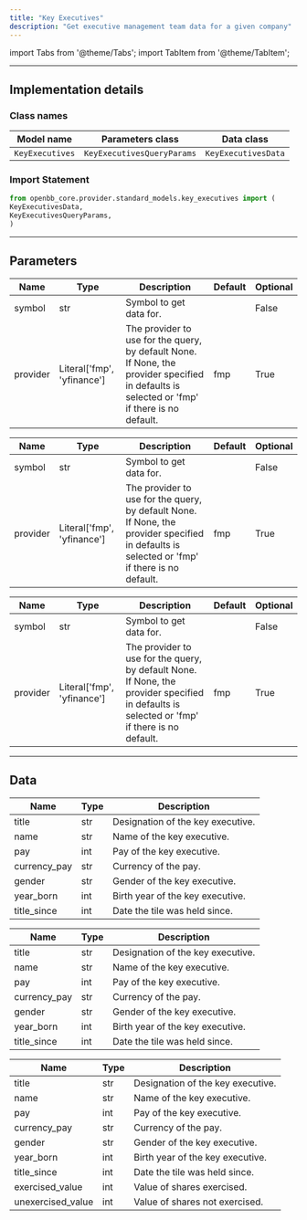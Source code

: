 ```yaml
---
title: "Key Executives"
description: "Get executive management team data for a given company"
---
```


<!-- markdownlint-disable MD012 MD031 MD033 -->

import Tabs from '@theme/Tabs';
import TabItem from '@theme/TabItem';

---

## Implementation details

### Class names

| Model name | Parameters class | Data class |
| ---------- | ---------------- | ---------- |
| `KeyExecutives` | `KeyExecutivesQueryParams` | `KeyExecutivesData` |

### Import Statement

```python
from openbb_core.provider.standard_models.key_executives import (
KeyExecutivesData,
KeyExecutivesQueryParams,
)
```

---

## Parameters

<Tabs>

<TabItem value='standard' label='standard'>

| Name | Type | Description | Default | Optional |
| ---- | ---- | ----------- | ------- | -------- |
| symbol | str | Symbol to get data for. |  | False |
| provider | Literal['fmp', 'yfinance'] | The provider to use for the query, by default None. If None, the provider specified in defaults is selected or 'fmp' if there is no default. | fmp | True |
</TabItem>

<TabItem value='fmp' label='fmp'>

| Name | Type | Description | Default | Optional |
| ---- | ---- | ----------- | ------- | -------- |
| symbol | str | Symbol to get data for. |  | False |
| provider | Literal['fmp', 'yfinance'] | The provider to use for the query, by default None. If None, the provider specified in defaults is selected or 'fmp' if there is no default. | fmp | True |
</TabItem>

<TabItem value='yfinance' label='yfinance'>

| Name | Type | Description | Default | Optional |
| ---- | ---- | ----------- | ------- | -------- |
| symbol | str | Symbol to get data for. |  | False |
| provider | Literal['fmp', 'yfinance'] | The provider to use for the query, by default None. If None, the provider specified in defaults is selected or 'fmp' if there is no default. | fmp | True |
</TabItem>

</Tabs>

---

## Data

<Tabs>

<TabItem value='standard' label='standard'>

| Name | Type | Description |
| ---- | ---- | ----------- |
| title | str | Designation of the key executive. |
| name | str | Name of the key executive. |
| pay | int | Pay of the key executive. |
| currency_pay | str | Currency of the pay. |
| gender | str | Gender of the key executive. |
| year_born | int | Birth year of the key executive. |
| title_since | int | Date the tile was held since. |
</TabItem>

<TabItem value='fmp' label='fmp'>

| Name | Type | Description |
| ---- | ---- | ----------- |
| title | str | Designation of the key executive. |
| name | str | Name of the key executive. |
| pay | int | Pay of the key executive. |
| currency_pay | str | Currency of the pay. |
| gender | str | Gender of the key executive. |
| year_born | int | Birth year of the key executive. |
| title_since | int | Date the tile was held since. |
</TabItem>

<TabItem value='yfinance' label='yfinance'>

| Name | Type | Description |
| ---- | ---- | ----------- |
| title | str | Designation of the key executive. |
| name | str | Name of the key executive. |
| pay | int | Pay of the key executive. |
| currency_pay | str | Currency of the pay. |
| gender | str | Gender of the key executive. |
| year_born | int | Birth year of the key executive. |
| title_since | int | Date the tile was held since. |
| exercised_value | int | Value of shares exercised. |
| unexercised_value | int | Value of shares not exercised. |
</TabItem>

</Tabs>

